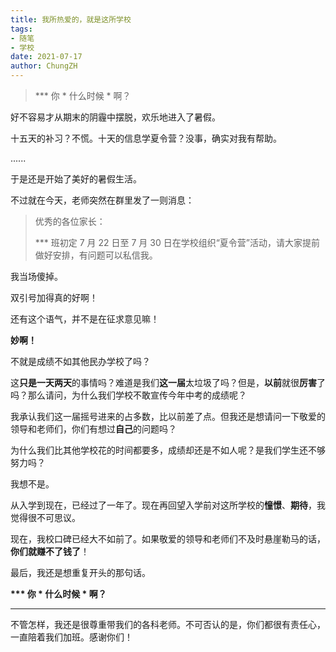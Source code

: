 ```yaml
---
title: 我所热爱的，就是这所学校
tags:
- 随笔
- 学校
date: 2021-07-17
author: ChungZH
---
```


> *** 你 * 什么时候 * 啊？

好不容易才从期末的阴霾中摆脱，欢乐地进入了暑假。

十五天的补习？不慌。十天的信息学夏令营？没事，确实对我有帮助。

......

于是还是开始了美好的暑假生活。

不过就在今天，老师突然在群里发了一则消息：

> 优秀的各位家长：
>
> *** 班初定 7 月 22 日至 7 月 30 日在学校组织“夏令营”活动，请大家提前做好安排，有问题可以私信我。

我当场傻掉。

双引号加得真的好啊！

还有这个语气，并不是在征求意见嘛！

**妙啊！**

不就是成绩不如其他民办学校了吗？

这**只是一天两天**的事情吗？难道是我们**这一届**太垃圾了吗？但是，**以前**就很**厉害**了吗？那么请问，为什么我们学校不敢宣传今年中考的成绩呢？

我承认我们这一届摇号进来的占多数，比以前差了点。但我还是想请问一下敬爱的领导和老师们，你们有想过**自己**的问题吗？

为什么我们比其他学校花的时间都要多，成绩却还是不如人呢？是我们学生还不够努力吗？

我想不是。

从入学到现在，已经过了一年了。现在再回望入学前对这所学校的**憧憬**、**期待**，我觉得很不可思议。

现在，我校口碑已经大不如前了。如果敬爱的领导和老师们不及时悬崖勒马的话，**你们就赚不了钱了**！

最后，我还是想重复开头的那句话。

**\*\*\* 你 \* 什么时候 \* 啊？**

------

不管怎样，我还是很尊重带我们的各科老师。不可否认的是，你们都很有责任心，一直陪着我们加班。感谢你们！